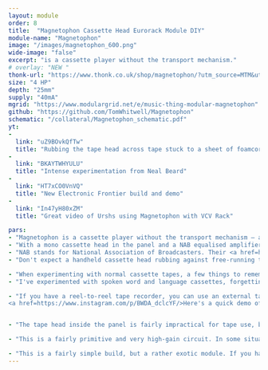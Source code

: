 ```yaml
---
layout: module
order: 8
title:  "Magnetophon Cassette Head Eurorack Module DIY"
module-name: "Magnetophon"
image: "/images/magnetophon_600.png" 
wide-image: "false" 
excerpt: "is a cassette player without the transport mechanism." 
# overlay: "NEW "
thonk-url: "https://www.thonk.co.uk/shop/magnetophon/?utm_source=MTM&utm_campaign=magnetophon" 
size: "4 HP"
depth: "25mm"
supply: "40mA"
mgrid: "https://www.modulargrid.net/e/music-thing-modular-magnetophon"
github: "https://github.com/TomWhitwell/Magnetophon"
schematic: "/collateral/Magnetophon_schematic.pdf"
yt:
- 
  link: "uZ9BOvkQfTw"
  title: "Rubbing the tape head across tape stuck to a sheet of foamcore"
- 
  link: "BKAYTWHYULU"
  title: "Intense experimentation from Neal Beard"
- 
  link: "HT7xCO0VnVQ"
  title: "New Electronic Frontier build and demo"
-
  link: "In47yH80xZM"
  title: "Great video of Urshs using Magnetophon with VCV Rack"

pars:
- "Magnetophon is a cassette player without the transport mechanism — a mono cassette head in the panel and a NAB equalised amplifier circuit, this is a tool for experiments with tape."
- "With a mono cassette head in the panel and a NAB equalised amplifier circuit, Magnetophon is a tool for experiments with tape. Try rubbing old cassette tapes on the panel, or attach a head on a wire to recreate <a href=http://www.medienkunstnetz.de/works/random-access/images/3/>Nam June Paik’s Random Access</a> or Laurie Anderson’s Tape-Bow Violin."
- "NAB stands for National Association of Broadcasters. Their <a href=http://www.richardhess.com/tape/history/NAB/NAB_Reel_Tape_Standard_1965_searchable.pdf>Reel-to-Reel Standard of 1965</a> specifies how tape heads should be amplified. If you plug a tape head into a microphone pre-amp, you get a very tinny sound with no low frequencies at all. Tape playback amplifiers (like the one in this module) boost bass by up to 10dB at 16Hz, while cutting highs by up to 20dB at 20kHz. Tape recorders apply the opposite curve when recording to tape."
- "Don't expect a handheld cassette head rubbing against free-running tape to sound very hi-fi. It turns out all that head alignment and bias adjustment stuff wasn't BS after all."

- "When experimenting with normal cassette tapes, a few things to remember: Stereo tapes carry four signal tracks; Left & Right Forward, and Left & Right Backward. So expect a bit of chaos."
- "I've experimented with spoken word and language cassettes, forgetting that a decent proportion of them is just silence between words."

- "If you have a reel-to-reel tape recorder, you can use an external tape head in a binder clip as a holder for tape loops. This will create a second output from the loop. It's likely to be MUCH lower fidelity than the main tape recorder output, but can sound really interesting mixed with the original signal (very Brian Eno tape loop-ish).
<a href=https://www.instagram.com/p/BWDA_dclcYF/>Here's a quick demo of this technique from Brighton Modular Meet</a>."


- "The tape head inside the panel is fairly impractical for tape use, but can potentially be used for playing the magnetic strips on credit cards, MetroCards and the like. It will also pick up any electromagnetic noise and interference within your case (from switching power supplies, digital modules, colour-changing LEDs and the like)."

- "This is a fairly primitive and very high-gain circuit. In some situations, particularly when using the internal head, the circuit can oscillate. At audio frequencies this will sound like a whine. At frequencies above human hearing, it can just sound like silence, which drowns out whatever signals the tape head is trying to amplify. There is an empty spot for an extra capacitor on the PCB (C7). If you're having problems, try a small capacitor there; maybe 470pf, 1nf or more. Higher values will reduce the overall high frequency response. When using the external head, the capacitance of the cable seems to reduce the problem."

- "This is a fairly simple build, but a rather exotic module. If you have any issues, the best way to get help is to check the <a href=https://github.com/TomWhitwell/Magnetophon>GitHub Issue List</a>, and remember to check closed issues as well as open ones."
---
```



